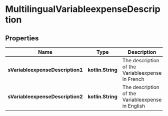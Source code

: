 
# MultilingualVariableexpenseDescription

## Properties
Name | Type | Description | Notes
------------ | ------------- | ------------- | -------------
**sVariableexpenseDescription1** | **kotlin.String** | The description of the Variableexpense in French |  [optional]
**sVariableexpenseDescription2** | **kotlin.String** | The description of the Variableexpense in English |  [optional]



